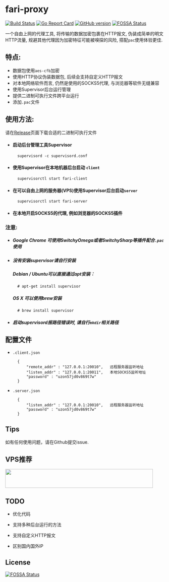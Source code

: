 # fari-proxy

[![Build Status](https://travis-ci.org/Leviathan1995/fari-proxy.svg?branch=master)](https://travis-ci.org/Leviathan1995/fari-proxy)
[![Go Report Card](https://goreportcard.com/badge/github.com/leviathan1995/fari-proxy)](https://goreportcard.com/report/github.com/leviathan1995/fari-proxy)
[![GitHub version](https://badge.fury.io/gh/leviathan1995%2Ffari-proxy.svg)](https://badge.fury.io/gh/leviathan1995%2Ffari-proxy)
[![FOSSA Status](https://app.fossa.io/api/projects/git%2Bgithub.com%2FLeviathan1995%2Ffari-proxy.svg?type=shield)](https://app.fossa.io/projects/git%2Bgithub.com%2FLeviathan1995%2Ffari-proxy?ref=badge_shield)

一个自由上网的代理工具, 将传输的数据加密包裹在HTTP报文, 伪装成简单的明文HTTP流量, 规避其他代理因为加密特征可能被嗅探的风险, 搭配`pac`使用体验更佳.

## 特点:

* 数据包使用`aes-cfb`加密
* 使用HTTP协议伪装数据包, 后续会支持自定义HTTP报文
* 对本地网络软件而言, 仍然是使用的SOCKS5代理, 与浏览器等软件无缝兼容
* 使用Supervisor后台运行管理
* 提供二进制可执行文件跨平台运行
* 添加`.pac`文件

## 使用方法:
请在[Release](https://github.com/Leviathan1995/fari-proxy/releases)页面下载合适的二进制可执行文件
* #### 启动后台管理工具Supervisor

        supervisord -c supervisord.conf

* #### 使用Supervisor在本地机器后台启动 `client`
	
        supervisorctl start fari-client
	
* #### 在可以自由上网的服务器(VPS)使用Supervisor后台启动`server`
	
        supervisorctl start fari-server
		
* #### 在本地开启SOCKS5的代理, 例如浏览器的SOCKS5插件

### 注意:

* ##### Google Chrome 可使用SwitchyOmega或者SwitchySharp等插件配合`.pac`使用

* ##### 没有安装supervisor请自行安装
    
    ##### Debian / Ubuntu可以直接通过apt安装：
            
        # apt-get install supervisor
     
    ##### OS X 可以使用brew安装
    
        # brew install supervisor
* ##### 启动supervisord报路径错误时, 请自行`mkdir`相关路径

## 配置文件

* `.client.json`

		{
            "remote_addr" : "127.0.0.1:20010",   远程服务器监听地址
            "listen_addr" : "127.0.0.1:20011",   本地SOCKS5监听地址
            "password" : "uzon57jd0v869t7w"
		}

* `.server.json`

		{
            "listen_addr" : "127.0.0.1:20010",   远程服务器监听地址
            "password" : "uzon57jd0v869t7w"
		}

## Tips
   如有任何使用问题，请在Github提交issue.

## VPS推荐

<a href="https://www.vultr.com/?ref=7235708"><img src="https://www.vultr.com/media/banner_2.png" width="468" height="60"></a>

## TODO

* 优化代码

* 支持多种后台运行的方法

* 支持自定义HTTP报文

* 区别国内国外IP


 


## License
[![FOSSA Status](https://app.fossa.io/api/projects/git%2Bgithub.com%2FLeviathan1995%2Ffari-proxy.svg?type=large)](https://app.fossa.io/projects/git%2Bgithub.com%2FLeviathan1995%2Ffari-proxy?ref=badge_large)